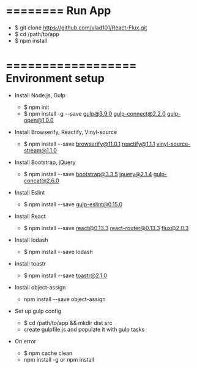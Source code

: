 ========
Run App
========

- $ git clone https://github.com/vlad101/React-Flux.git
- $ cd /path/to/app
- $ npm install

==================
Environment setup
==================

- Install Node.js, Gulp
	- $ npm init
	- $ npm install -g --save gulp@3.9.0 gulp-connect@2.2.0 gulp-open@1.0.0 

- Install Browserify, Reactify, Vinyl-source
	- $ npm install --save browserify@11.0.1 reactify@1.1.1 vinyl-source-stream@1.1.0

- Install Bootstrap, jQuery
	- $ npm install --save bootstrap@3.3.5 jquery@2.1.4 gulp-concat@2.6.0

- Install Eslint
	- $ npm install --save gulp-eslint@0.15.0

- Install React
	- $ npm install --save react@0.13.3 react-router@0.13.3 flux@2.0.3

- Install lodash
	- $ npm install --save lodash

- Install toastr
	- $ npm install --save toastr@2.1.0

- Install object-assign
	- npm install --save object-assign

- Set up gulp config
	- $ cd /path/to/app && mkdir dist src
	- create gulpfile.js and populate it with gulp tasks

- On error
	- $ npm cache clean
	- npm install -g <package> or npm install <package>